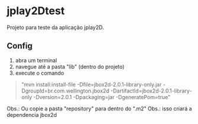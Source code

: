 # jplay2Dtest
Projeto para teste da aplicação jplay2D.

## Config
1. abra um terminal
2. navegue até a pasta "lib" (dentro do projeto)
3. execute o comando 
> "mvn install:install-file -Dfile=jbox2d-2.0.1-library-only.jar -DgroupId=br.com.wellington.jbox2d -DartifactId=jbox2d-2.0.1-library-only -Dversion=2.0.1 -Dpackaging=jar -DgeneratePom=true"

Obs.: Ou copie a pasta "repository" para dentro do ".m2"
Obs.: isso criará a dependencia jbox2d

